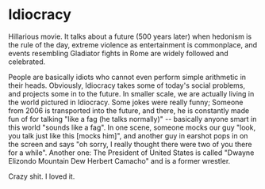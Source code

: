 # Idiocracy

Hillarious movie. It talks about a future (500 years later) when hedonism is the rule of the day, extreme violence as entertainment is commonplace, and events resembling Gladiator fights in Rome are widely followed and celebrated.

People are basically idiots who cannot even perform simple arithmetic in their heads. Obviously, Idiocracy takes some of today's social problems, and projects some in to the future. In smaller scale, we are actually living in the world pictured in Idiocracy. Some jokes were really funny; Someone from 2006 is transported into the future, and there, he is constantly made fun of for talking "like a fag (he talks normally)" -- basically anyone smart in this world "sounds like a fag". In one scene, someone mocks our guy "look, you talk just like this [mocks him]", and another guy in earshot pops in on the screen and says "oh sorry, I really thought there were two of you there for a while". Another one: The President of United States is called "Dwayne Elizondo Mountain Dew Herbert Camacho" and is a former wrestler.

Crazy shit. I loved it.
